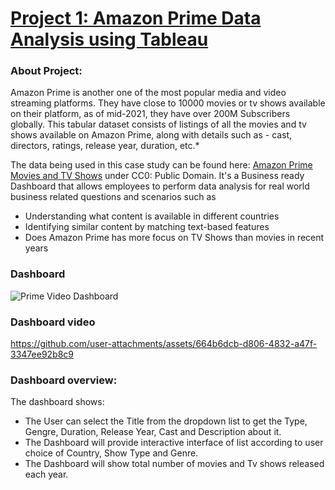 # [Project 1: Amazon Prime Data Analysis using Tableau](https://github.com/ron0496/Data-analysis-and-Data-viz-Projects/tree/main/Amazon%20Prime%20Data%20Analysis%20using%20Tableau)

### About Project:
Amazon Prime is another one of the most popular media and video streaming platforms. They have close to 10000 movies or tv shows available on their platform, as of mid-2021, they have over 200M Subscribers globally. This tabular dataset consists of listings of all the movies and tv shows available on Amazon Prime, along with details such as - cast, directors, ratings, release year, duration, etc.*

The data being used in this case study can be found here: [Amazon Prime Movies and TV Shows](https://www.kaggle.com/datasets/shivamb/amazon-prime-movies-and-tv-shows/data) under CC0: Public Domain. It's a Business ready Dashboard that allows employees to perform data analysis for real world business related questions and scenarios such as
* Understanding what content is available in different countries
* Identifying similar content by matching text-based features
* Does Amazon Prime has more focus on TV Shows than movies in recent years

### Dashboard 
![Prime Video Dashboard](https://github.com/user-attachments/assets/c7263511-4068-4e28-863e-61bed61353a9)

### Dashboard video
https://github.com/user-attachments/assets/664b6dcb-d806-4832-a47f-3347ee92b8c9

### Dashboard overview:
The dashboard shows:
* The User can select the Title from the dropdown list to get the Type, Gengre, Duration, Release Year, Cast and Description about it.
* The Dashboard will provide interactive interface of list according to user choice of Country, Show Type and Genre.
* The Dashboard will show total number of movies and Tv shows released each year.
